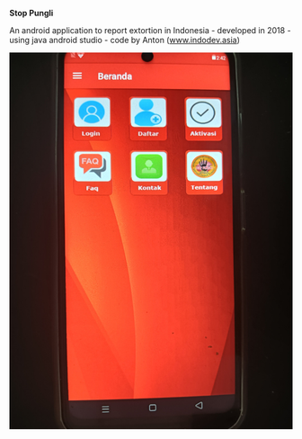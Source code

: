 **Stop Pungli**

An android application to report extortion in Indonesia - developed in 2018 - using java android studio - code by Anton (www.indodev.asia)

<img src="https://raw.githubusercontent.com/indodev-asia/stop_pungli/refs/heads/main/stop%20pungli.jpg">
